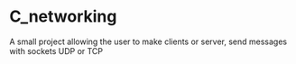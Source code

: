 # C_networking
A small project allowing the user to make clients or server, send messages with sockets UDP or TCP
